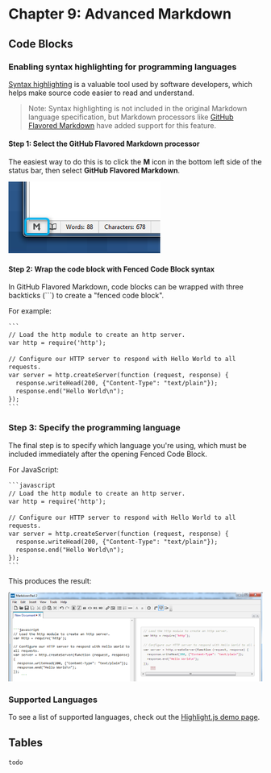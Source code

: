 # Chapter 9: Advanced Markdown

## Code Blocks

### Enabling syntax highlighting for programming languages

[Syntax highlighting](http://en.wikipedia.org/wiki/Syntax_highlighting) is a valuable tool used by software developers, which helps make source code easier to read and understand. 

> Note: Syntax highlighting is not included in the original Markdown language specification, but Markdown processors like [GitHub Flavored Markdown](7-1-github-flavored-markdown.md) have added support for this feature.


#### Step 1: Select the GitHub Flavored Markdown processor

The easiest way to do this is to click the **M** icon in the bottom left side of the status bar, then select **GitHub Flavored Markdown**.

![Quick Markdown Selector](images/markdownpad-quick-markdown-selector.png)

#### Step 2: Wrap the code block with Fenced Code Block syntax

In GitHub Flavored Markdown, code blocks can be wrapped with three backticks (```) to create a "fenced code block". 

For example:

	```
	// Load the http module to create an http server.
	var http = require('http');
	
	// Configure our HTTP server to respond with Hello World to all requests.
	var server = http.createServer(function (request, response) {
	  response.writeHead(200, {"Content-Type": "text/plain"});
	  response.end("Hello World\n");
	});
	```

### Step 3: Specify the programming language

The final step is to specify which language you're using, which must be included immediately after the opening Fenced Code Block.

For JavaScript:

 	```javascript
	// Load the http module to create an http server.
	var http = require('http');
	
	// Configure our HTTP server to respond with Hello World to all requests.
	var server = http.createServer(function (request, response) {
	  response.writeHead(200, {"Content-Type": "text/plain"});
	  response.end("Hello World\n");
	});
	```

This produces the result:

![](images/markdownpad-gfm-syntax-highlighting-javascript.png) 

### Supported Languages

To see a list of supported languages, check out the [Highlight.js demo page](http://highlightjs.org/static/test.html).

## Tables

`todo`
